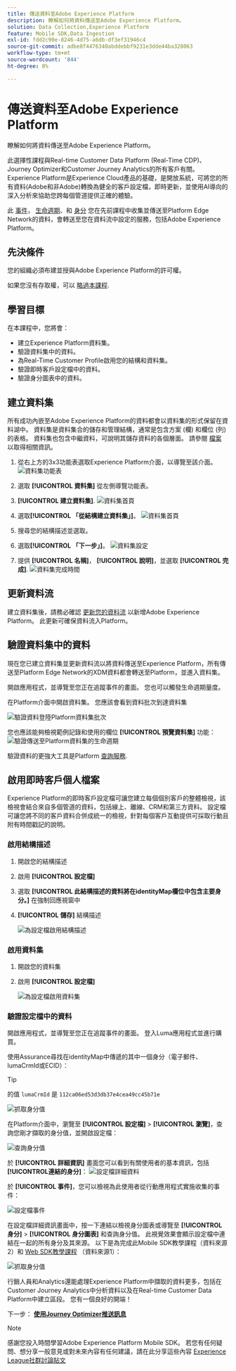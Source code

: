 ```yaml
---
title: 傳送資料至Adobe Experience Platform
description: 瞭解如何將資料傳送至Adobe Experience Platform。
solution: Data Collection,Experience Platform
feature: Mobile SDK,Data Ingestion
exl-id: fdd2c90e-8246-4d75-a6db-df3ef31946c4
source-git-commit: adbe8f4476340abddebbf9231e3dde44ba328063
workflow-type: tm+mt
source-wordcount: '844'
ht-degree: 8%

---
```


# 傳送資料至Adobe Experience Platform

瞭解如何將資料傳送至Adobe Experience Platform。

此選擇性課程與Real-time Customer Data Platform (Real-Time CDP)、Journey Optimizer和Customer Journey Analytics的所有客戶有關。 Experience Platform是Experience Cloud產品的基礎，是開放系統，可將您的所有資料(Adobe和非Adobe)轉換為健全的客戶設定檔，即時更新，並使用AI導向的深入分析來協助您跨每個管道提供正確的體驗。

此 [事件](events.md)， [生命週期](lifecycle-data.md)、和 [身分](identity.md) 您在先前課程中收集並傳送至Platform Edge Network的資料，會轉送至您在資料流中設定的服務，包括Adobe Experience Platform。


## 先決條件

您的組織必須布建並授與Adobe Experience Platform的許可權。

如果您沒有存取權，可以 [略過本課程](install-sdks.md).

## 學習目標

在本課程中，您將會：

* 建立Experience Platform資料集。
* 驗證資料集中的資料。
* 為Real-Time Customer Profile啟用您的結構和資料集。
* 驗證即時客戶設定檔中的資料。
* 驗證身分圖表中的資料。


## 建立資料集

所有成功內嵌至Adobe Experience Platform的資料都會以資料集的形式保留在資料湖中。 資料集是資料集合的儲存和管理結構，通常是包含方案 (欄) 和欄位 (列) 的表格。 資料集也包含中繼資料，可說明其儲存資料的各個層面。 請參閱 [檔案](https://experienceleague.adobe.com/docs/experience-platform/catalog/datasets/overview.html?lang=zh-Hant) 以取得相關資訊。

1. 從右上方的3x3功能表選取Experience Platform介面，以導覽至該介面。
   ![資料集功能表](assets/mobile-dataset-menu.png)

1. 選取 **[!UICONTROL 資料集]** 從左側導覽功能表。

1. **[!UICONTROL 建立資料集]**.
   ![資料集首頁](assets/mobile-dataset-home.png)

1. 選取&#x200B;**[!UICONTROL 「從結構建立資料集」]**。
   ![資料集首頁](assets/mobile-dataset-create.png)

1. 搜尋您的結構描述並選取。

1. 選取&#x200B;**[!UICONTROL 「下一步」]**。
   ![資料集設定](assets/mobile-dataset-configure.png)

1. 提供 **[!UICONTROL 名稱]**， **[!UICONTROL 說明]**，並選取 **[!UICONTROL 完成]**.
   ![資料集完成時間](assets/mobile-dataset-finish.png)

## 更新資料流

建立資料集後，請務必確認 [更新您的資料流](create-datastream.md) 以新增Adobe Experience Platform。 此更新可確保資料流入Platform。

## 驗證資料集中的資料

現在您已建立資料集並更新資料流以將資料傳送至Experience Platform，所有傳送至Platform Edge Network的XDM資料都會轉送至Platform，並進入資料集。

開啟應用程式，並導覽至您正在追蹤事件的畫面。 您也可以觸發生命週期量度。

在Platform介面中開啟資料集。 您應該會看到資料批次到達資料集

![驗證資料登陸Platform資料集批次](assets/mobile-platform-dataset-batches.png)

您也應該能夠檢視範例記錄和使用的欄位 **[!UICONTROL 預覽資料集]** 功能：
![驗證傳送至Platform資料集的生命週期](assets/mobile-lifecycle-platform-dataset.png)

驗證資料的更強大工具是Platform [查詢服務](https://experienceleague.adobe.com/docs/platform-learn/tutorials/queries/explore-data.html?lang=zh-Hant).

## 啟用即時客戶個人檔案

Experience Platform的即時客戶設定檔可讓您建立每個個別客戶的整體檢視，該檢視會結合來自多個管道的資料，包括線上、離線、CRM和第三方資料。 設定檔可讓您將不同的客戶資料合併成統一的檢視，針對每個客戶互動提供可採取行動且附有時間戳記的說明。

### 啟用結構描述

1. 開啟您的結構描述
1. 啟用 **[!UICONTROL 設定檔]**
1. 選取 **[!UICONTROL 此結構描述的資料將在identityMap欄位中包含主要身分。]** 在強制回應視窗中
1. **[!UICONTROL 儲存]** 結構描述

   ![為設定檔啟用結構描述](assets/mobile-platform-profile-schema.png)

### 啟用資料集

1. 開啟您的資料集
1. 啟用 **[!UICONTROL 設定檔]**

   ![為設定檔啟用資料集](assets/mobile-platform-profile-dataset.png)

### 驗證設定檔中的資料

開啟應用程式，並導覽至您正在追蹤事件的畫面。 登入Luma應用程式並進行購買。

使用Assurance尋找在identityMap中傳遞的其中一個身分（電子郵件、lumaCrmId或ECID）：

>[!TIP]
>
>   的值 `lumaCrmId` 是 `112ca06ed53d3db37e4cea49cc45b71e`


![抓取身分值](assets/mobile-platform-identity.png)

在Platform介面中，瀏覽至 **[!UICONTROL 設定檔]** > **[!UICONTROL 瀏覽]**，查詢您剛才擷取的身分值，並開啟設定檔：

![查詢身分值](assets/mobile-platform-profile-lookup.png)

於 **[!UICONTROL 詳細資訊]** 畫面您可以看到有關使用者的基本資訊，包括 **[!UICONTROL **&#x200B;連結的身分&#x200B;**]**：
![設定檔詳細資料](assets/mobile-platform-profile-details.png)

於 **[!UICONTROL 事件]**，您可以檢視為此使用者從行動應用程式實施收集的事件：

![設定檔事件](assets/mobile-platform-profile-events.png)


在設定檔詳細資訊畫面中，按一下連結以檢視身分圖表或導覽至 **[!UICONTROL 身分]** > **[!UICONTROL 身分圖表]** 和查詢身分值。 此視覺效果會顯示設定檔中連結在一起的所有身分及其來源。 以下是為完成此Mobile SDK教學課程（資料來源2）和 [Web SDK教學課程](https://experienceleague.adobe.com/docs/platform-learn/implement-web-sdk/overview.html?lang=zh-Hant) （資料來源1）：

![抓取身分值](assets/mobile-platform-profile-identitygraph.png)

行銷人員和Analytics還能處理Experience Platform中擷取的資料更多，包括在Customer Journey Analytics中分析資料以及在Real-time Customer Data Platform中建立區段。 您有一個良好的開端！

下一步： **[使用Journey Optimizer推送訊息](journey-optimizer-push.md)**

>[!NOTE]
>
>感謝您投入時間學習Adobe Experience Platform Mobile SDK。 若您有任何疑問、想分享一般意見或對未來內容有任何建議，請在此分享這些內容 [Experience League社群討論貼文](https://experienceleaguecommunities.adobe.com/t5/adobe-experience-platform-launch/tutorial-discussion-implement-adobe-experience-cloud-in-mobile/td-p/443796)
